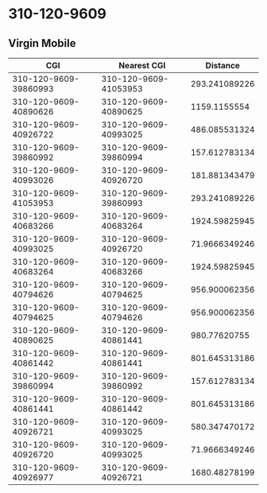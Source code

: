 # 310-120-9609
## Virgin Mobile


| CGI | Nearest CGI | Distance |
|-----|-------------|----------|
| 310-120-9609-39860993 | 310-120-9609-41053953 | 293.241089226 |
| 310-120-9609-40890626 | 310-120-9609-40890625 | 1159.1155554 |
| 310-120-9609-40926722 | 310-120-9609-40993025 | 486.085531324 |
| 310-120-9609-39860992 | 310-120-9609-39860994 | 157.612783134 |
| 310-120-9609-40993026 | 310-120-9609-40926720 | 181.881343479 |
| 310-120-9609-41053953 | 310-120-9609-39860993 | 293.241089226 |
| 310-120-9609-40683266 | 310-120-9609-40683264 | 1924.59825945 |
| 310-120-9609-40993025 | 310-120-9609-40926720 | 71.9666349246 |
| 310-120-9609-40683264 | 310-120-9609-40683266 | 1924.59825945 |
| 310-120-9609-40794626 | 310-120-9609-40794625 | 956.900062356 |
| 310-120-9609-40794625 | 310-120-9609-40794626 | 956.900062356 |
| 310-120-9609-40890625 | 310-120-9609-40861441 | 980.77620755 |
| 310-120-9609-40861442 | 310-120-9609-40861441 | 801.645313186 |
| 310-120-9609-39860994 | 310-120-9609-39860992 | 157.612783134 |
| 310-120-9609-40861441 | 310-120-9609-40861442 | 801.645313186 |
| 310-120-9609-40926721 | 310-120-9609-40993025 | 580.347470172 |
| 310-120-9609-40926720 | 310-120-9609-40993025 | 71.9666349246 |
| 310-120-9609-40926977 | 310-120-9609-40926721 | 1680.48278199 |
